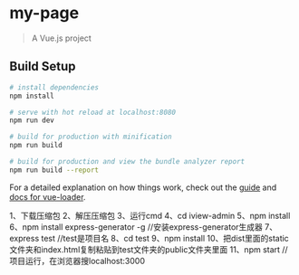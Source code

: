 # my-page

> A Vue.js project

## Build Setup

``` bash
# install dependencies
npm install

# serve with hot reload at localhost:8080
npm run dev

# build for production with minification
npm run build

# build for production and view the bundle analyzer report
npm run build --report
```

For a detailed explanation on how things work, check out the [guide](http://vuejs-templates.github.io/webpack/) and [docs for vue-loader](http://vuejs.github.io/vue-loader).

1、下载压缩包
2、解压压缩包
3、运行cmd
4、cd iview-admin
5、npm install
6、npm install express-generator -g  //安装express-generator生成器
7、express test //test是项目名
8、cd test
9、npm install
10、把dist里面的static文件夹和index.html复制粘贴到test文件夹的public文件夹里面
11、npm start //项目运行，在浏览器搜localhost:3000
